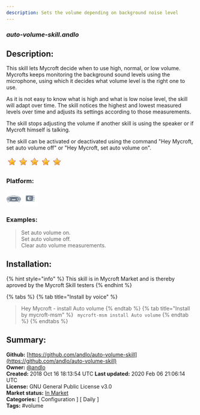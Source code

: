 ```yaml
---
description: Sets the volume depending on background noise level
---
```


### _auto-volume-skill.andlo_  
## Description:  
This skill lets Mycroft decide when to use high, normal, or low volume. Mycrofts keeps monitoring the background sound levels using the microphone, using which it decides what volume level is the right one to use.

As it is not easy to know what is high and what is low noise level, the skill will adapt over time. The skill notices the highest and lowest measured levels over time and adjusts its settings according to those measurements.

The skill stops adjusting the volume if another skill is using the speaker or if Mycroft himself is talking.

The skill can be activated or deactivated using the command "Hey Mycroft, set auto volume off" or "Hey Mycroft, set auto volume on".  
  
![](../.gitbook/assets/star.png)![](../.gitbook/assets/star.png)![](../.gitbook/assets/star.png)![](../.gitbook/assets/star.png)![](../.gitbook/assets/star.png)  
  
### Platform:  
 ![Mark I](../.gitbook/assets/mark-1-icon.png)  ![Picroft](../.gitbook/assets/picroft-icon.png)   
### Examples:  
> Set auto volume on.  
> Set auto volume off.  
> Clear auto volume measurements.  
  
## Installation:  
{% hint style="info" %}
This skill is in Mycroft Market and is thereby aproved by the Mycroft Skill testers
{% endhint %}
    
{% tabs %}
{% tab title="Install by voice" %}
> Hey Mycroft - install Auto volume
{% endtab %}
  {% tab title="Install by mycroft-msm" %}
``` mycroft-msm install Auto volume```
{% endtab %}
  {% endtabs %}
    
## Summary:  
**Github:** [https://github.com/andlo/auto-volume-skill](https://github.com/andlo/auto-volume-skill)  
**Owner:** [@andlo](https://github.com/andlo)  
**Created:** 2018 Oct 16 18:13:54 UTC  **Last updated:** 2020 Feb 06 21:06:14 UTC  
**License:** GNU General Public License v3.0  
**Market status:** [In Market](https://market.mycroft.ai/skill/auto-volume)  
**Categories:** [ Configuration ] [ Daily ]   
**Tags:** \#volume   
